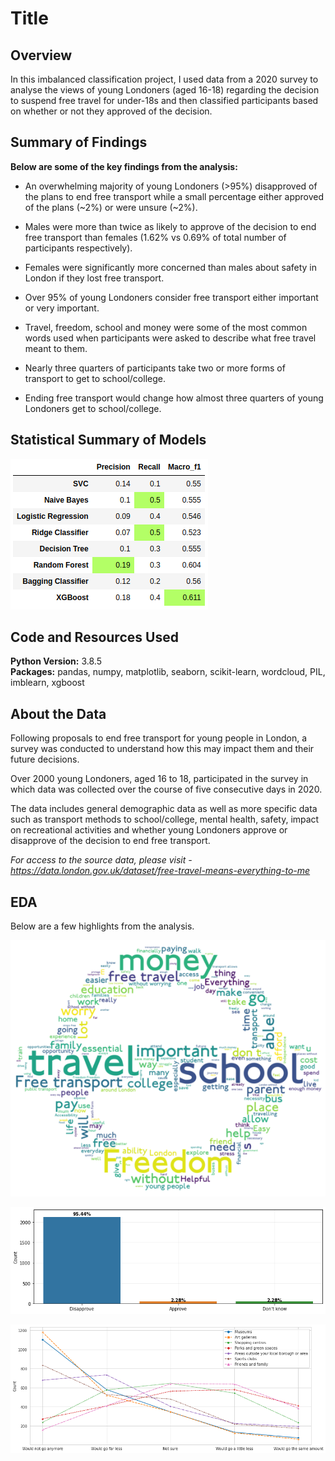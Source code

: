 # Title

## Overview 

In this imbalanced classification project, I used data from a 2020 survey to analyse the views of young Londoners (aged 16-18) regarding the decision to suspend free travel for under-18s and then classified participants based on whether or not they approved of the decision.

## Summary of Findings

**Below are some of the key findings from the analysis:**

- An overwhelming majority of young Londoners (>95%) disapproved of the plans to end free transport while a small percentage either approved of the plans (\~2%) or were unsure (\~2%).


- Males were more than twice as likely to approve of the decision to end free transport than females (1.62% vs 0.69% of total number of participants respectively).


- Females were significantly more concerned than males about safety in London if they lost free transport.


- Over 95% of young Londoners consider free transport either important or very important.


- Travel, freedom, school and money were some of the most common words used when participants were asked to describe what free travel meant to them.


- Nearly three quarters of participants take two or more forms of transport to get to school/college.


- Ending free transport would change how almost three quarters of young Londoners get to school/college. 

## Statistical Summary of Models

![alt text](images/model_scores.png "Model Scores Table")

## Code and Resources Used 
**Python Version:** 3.8.5  
**Packages:** pandas, numpy, matplotlib, seaborn, scikit-learn, wordcloud, PIL, imblearn, xgboost 

## About the Data

Following proposals to end free transport for young people in London, a survey was conducted to understand how this may impact them and their future decisions.

Over 2000 young Londoners, aged 16 to 18, participated in the survey in which data was collected over the course of five consecutive days in 2020. 

The data includes general demographic data as well as more specific data such as transport methods to school/college, mental health, safety, impact on recreational activities and whether young Londoners approve or disapprove of the decision to end free transport.

*For access to the source data, please visit - https://data.london.gov.uk/dataset/free-travel-means-everything-to-me*

## EDA

Below are a few highlights from the analysis. 

![alt text](images/wordcloud.png "Wordcloud")  

![alt text](images/class_distribution.png "Class Distribution Chart") 

![alt text](images/activities.png "Activities Graph") 